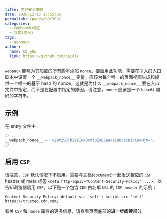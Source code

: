 ```yaml
---
title: 内容安全策略
date: 2020-12-15 15:55:06
permalink: /pages/b9f389/
categories:
  - 《Webpack》笔记
  - 指南(实例)
tags: 
  - Webpack 
author: 
  name: CD_wOw
  link: https://github.com/caidix
---
```


`webpack` 能够为其加载的所有脚本添加 `nonce`。要启用此功能，需要在引入的入口脚本中设置一个 `__webpack_nonce__` 变量。应该为每个唯一的页面视图生成和提供一个唯一的基于 hash 的 nonce，这就是为什么 `__webpack_nonce__` 要在入口文件中指定，而不是在配置中指定的原因。请注意，`nonce` 应该是一个 `base64` 编码的字符串。

## 示例

在 entry 文件中：

```js
// ...
__webpack_nonce__ = 'c29tZSBjb29sIHN0cmluZyB3aWxsIHBvcCB1cCAxMjM=';
// ...
```

## 启用 `CSP`

请注意，`CSP` 默认情况下不启用。需要与文档(`document`)一起发送相应的 `CSP` header 或 meta 标签 `<meta http-equiv="Content-Security-Policy" ...>`，以告知浏览器启用 `CSP`。以下是一个包含 `CDN` 白名单 `URL` 的 `CSP header` 的示例：

```http
Content-Security-Policy: default-src 'self'; script-src 'self' https://trusted.cdn.com;
```

有关 `CSP` 和 `nonce` 属性的更多信息，请查看页面底部的**进一步阅读**部分。

